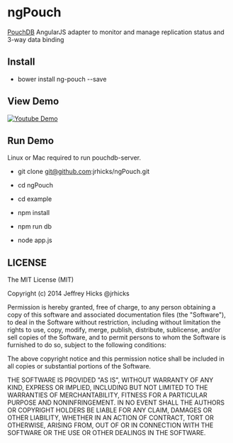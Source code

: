 ngPouch
=======

[PouchDB](http://pouchdb.com/) AngularJS adapter to monitor and manage replication status and 3-way data binding

Install
------------

* bower install ng-pouch --save

View Demo
-------------

[![Youtube Demo](http://img.youtube.com/vi/k-6SD2b0KOA/0.jpg)](http://www.youtube.com/watch?v=k-6SD2b0KOA)

Run Demo
---------------

Linux or Mac required to run pouchdb-server.

* git clone git@github.com:jrhicks/ngPouch.git

* cd ngPouch

* cd example

* npm install

* npm run db

* node app.js


LICENSE
------------------
The MIT License (MIT)

Copyright (c) 2014 Jeffrey Hicks @jrhicks

Permission is hereby granted, free of charge, to any person obtaining a copy
of this software and associated documentation files (the "Software"), to deal
in the Software without restriction, including without limitation the rights
to use, copy, modify, merge, publish, distribute, sublicense, and/or sell
copies of the Software, and to permit persons to whom the Software is
furnished to do so, subject to the following conditions:

The above copyright notice and this permission notice shall be included in
all copies or substantial portions of the Software.

THE SOFTWARE IS PROVIDED "AS IS", WITHOUT WARRANTY OF ANY KIND, EXPRESS OR
IMPLIED, INCLUDING BUT NOT LIMITED TO THE WARRANTIES OF MERCHANTABILITY,
FITNESS FOR A PARTICULAR PURPOSE AND NONINFRINGEMENT. IN NO EVENT SHALL THE
AUTHORS OR COPYRIGHT HOLDERS BE LIABLE FOR ANY CLAIM, DAMAGES OR OTHER
LIABILITY, WHETHER IN AN ACTION OF CONTRACT, TORT OR OTHERWISE, ARISING FROM,
OUT OF OR IN CONNECTION WITH THE SOFTWARE OR THE USE OR OTHER DEALINGS IN
THE SOFTWARE.

